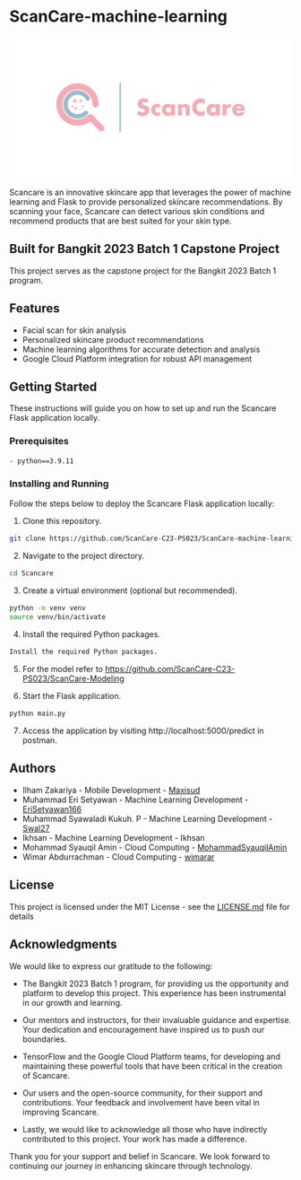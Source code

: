 # ScanCare-machine-learning

![Scancare Logo](ScanCare_Logo.png)

Scancare is an innovative skincare app that leverages the power of machine learning and Flask to provide personalized skincare recommendations. By scanning your face, Scancare can detect various skin conditions and recommend products that are best suited for your skin type. 

## Built for Bangkit 2023 Batch 1 Capstone Project
This project serves as the capstone project for the Bangkit 2023 Batch 1 program.

## Features

- Facial scan for skin analysis
- Personalized skincare product recommendations
- Machine learning algorithms for accurate detection and analysis
- Google Cloud Platform integration for robust API management

## Getting Started

These instructions will guide you on how to set up and run the Scancare Flask application locally.

### Prerequisites
```bash
- python==3.9.11
```

### Installing and Running
Follow the steps below to deploy the Scancare Flask application locally:

1. Clone this repository.
```bash
git clone https://github.com/ScanCare-C23-PS023/ScanCare-machine-learning.git
```
2. Navigate to the project directory.
```bash
cd Scancare
```
3. Create a virtual environment (optional but recommended).
```bash
python -m venv venv
source venv/bin/activate
```
4. Install the required Python packages.
```bash
Install the required Python packages.
```
5. For the model refer to
https://github.com/ScanCare-C23-PS023/ScanCare-Modeling

6. Start the Flask application.
```bash
python main.py
```
7. Access the application by visiting http://localhost:5000/predict in postman.

## Authors
- Ilham Zakariya - Mobile Development - [Maxisud](https://github.com/Maxisud)
- Muhammad Eri Setyawan - Machine Learning Development - [EriSetyawan166](https://github.com/EriSetyawan166)
- Muhammad Syawaladi Kukuh. P - Machine Learning Development - [Swal27](https://github.com/Swal27)
- Ikhsan - Machine Learning Development - Ikhsan
- Mohammad Syauqil Amin - Cloud Computing - [MohammadSyauqilAmin](https://github.com/MohammadSyauqilAmin)
- Wimar Abdurrachman - Cloud Computing - [wimarar](https://github.com/wimarar)


## License

This project is licensed under the MIT License - see the [LICENSE.md](LICENSE) file for details

## Acknowledgments

We would like to express our gratitude to the following:

- The Bangkit 2023 Batch 1 program, for providing us the opportunity and platform to develop this project. This experience has been instrumental in our growth and learning.
  
- Our mentors and instructors, for their invaluable guidance and expertise. Your dedication and encouragement have inspired us to push our boundaries.

- TensorFlow and the Google Cloud Platform teams, for developing and maintaining these powerful tools that have been critical in the creation of Scancare.

- Our users and the open-source community, for their support and contributions. Your feedback and involvement have been vital in improving Scancare.

- Lastly, we would like to acknowledge all those who have indirectly contributed to this project. Your work has made a difference.

Thank you for your support and belief in Scancare. We look forward to continuing our journey in enhancing skincare through technology.
